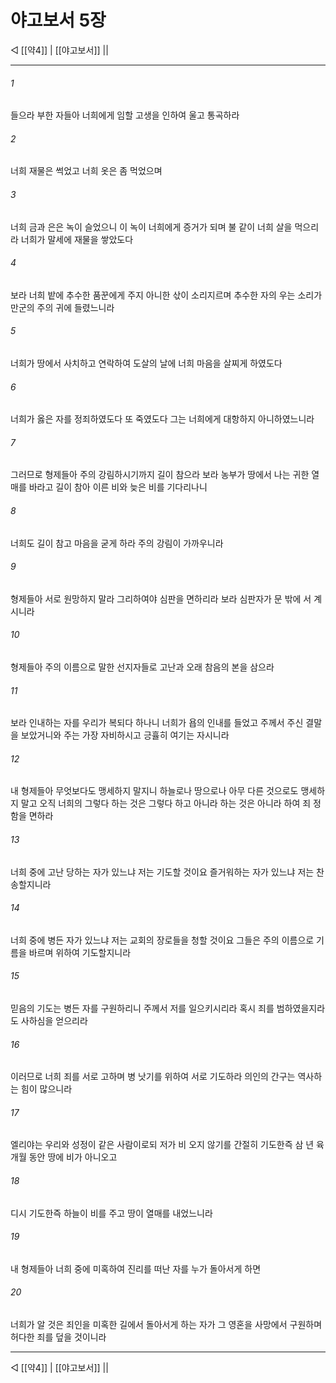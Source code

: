 # 야고보서 5장

◁ [[약4]] | [[야고보서]] ||
***

###### 1
들으라 부한 자들아 너희에게 임할 고생을 인하여 울고 통곡하라

###### 2
너희 재물은 썩었고 너희 옷은 좀 먹었으며

###### 3
너희 금과 은은 녹이 슬었으니 이 녹이 너희에게 증거가 되며 불 같이 너희 살을 먹으리라 너희가 말세에 재물을 쌓았도다

###### 4
보라 너희 밭에 추수한 품꾼에게 주지 아니한 삯이 소리지르며 추수한 자의 우는 소리가 만군의 주의 귀에 들렸느니라

###### 5
너희가 땅에서 사치하고 연락하여 도살의 날에 너희 마음을 살찌게 하였도다

###### 6
너희가 옳은 자를 정죄하였도다 또 죽였도다 그는 너희에게 대항하지 아니하였느니라

###### 7
그러므로 형제들아 주의 강림하시기까지 길이 참으라 보라 농부가 땅에서 나는 귀한 열매를 바라고 길이 참아 이른 비와 늦은 비를 기다리나니

###### 8
너희도 길이 참고 마음을 굳게 하라 주의 강림이 가까우니라

###### 9
형제들아 서로 원망하지 말라 그리하여야 심판을 면하리라 보라 심판자가 문 밖에 서 계시니라

###### 10
형제들아 주의 이름으로 말한 선지자들로 고난과 오래 참음의 본을 삼으라

###### 11
보라 인내하는 자를 우리가 복되다 하나니 너희가 욥의 인내를 들었고 주께서 주신 결말을 보았거니와 주는 가장 자비하시고 긍휼히 여기는 자시니라

###### 12
내 형제들아 무엇보다도 맹세하지 말지니 하늘로나 땅으로나 아무 다른 것으로도 맹세하지 말고 오직 너희의 그렇다 하는 것은 그렇다 하고 아니라 하는 것은 아니라 하여 죄 정함을 면하라

###### 13
너희 중에 고난 당하는 자가 있느냐 저는 기도할 것이요 즐거워하는 자가 있느냐 저는 찬송할지니라

###### 14
너희 중에 병든 자가 있느냐 저는 교회의 장로들을 청할 것이요 그들은 주의 이름으로 기름을 바르며 위하여 기도할지니라

###### 15
믿음의 기도는 병든 자를 구원하리니 주께서 저를 일으키시리라 혹시 죄를 범하였을지라도 사하심을 얻으리라

###### 16
이러므로 너희 죄를 서로 고하며 병 낫기를 위하여 서로 기도하라 의인의 간구는 역사하는 힘이 많으니라

###### 17
엘리야는 우리와 성정이 같은 사람이로되 저가 비 오지 않기를 간절히 기도한즉 삼 년 육 개월 동안 땅에 비가 아니오고

###### 18
디시 기도한즉 하늘이 비를 주고 땅이 열매를 내었느니라

###### 19
내 형제들아 너희 중에 미혹하여 진리를 떠난 자를 누가 돌아서게 하면

###### 20
너희가 알 것은 죄인을 미혹한 길에서 돌아서게 하는 자가 그 영혼을 사망에서 구원하며 허다한 죄를 덮을 것이니라

***
◁ [[약4]] | [[야고보서]] ||